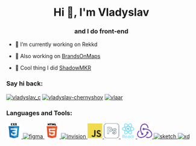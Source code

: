 <h1 align="center">Hi 👋, I'm Vladyslav</h1>
<h3 align="center">and I do front-end</h3>

- 🔭 I’m currently working on Rekkd

- 🌱 Also working on [BrandsOnMaps](https://brandsonmap.herokuapp.com/)

- 👯 Cool thing I did [ShadowMKR](https://shadomkr.herokuapp.com/)

<h3 align="left">Say hi back:</h3>
<p align="left">
<a href="https://twitter.com/vladyslav_c" target="blank"><img align="center" src="https://cdn.jsdelivr.net/npm/simple-icons@3.0.1/icons/twitter.svg" alt="vladyslav_c" height="30" width="40" /></a>
<a href="https://linkedin.com/in/vladyslav-chernyshov" target="blank"><img align="center" src="https://cdn.jsdelivr.net/npm/simple-icons@3.0.1/icons/linkedin.svg" alt="vladyslav-chernyshov" height="30" width="40" /></a>
<a href="https://instagram.com/vlaar" target="blank"><img align="center" src="https://cdn.jsdelivr.net/npm/simple-icons@3.0.1/icons/instagram.svg" alt="vlaar" height="30" width="40" /></a>
</p>

<h3 align="left">Languages and Tools:</h3>
<p align="left"> <a href="https://www.w3schools.com/css/" target="_blank"> <img src="https://raw.githubusercontent.com/devicons/devicon/master/icons/css3/css3-original-wordmark.svg" alt="css3" width="40" height="40"/> </a> <a href="https://www.figma.com/" target="_blank"> <img src="https://www.vectorlogo.zone/logos/figma/figma-icon.svg" alt="figma" width="40" height="40"/> </a> <a href="https://www.w3.org/html/" target="_blank"> <img src="https://raw.githubusercontent.com/devicons/devicon/master/icons/html5/html5-original-wordmark.svg" alt="html5" width="40" height="40"/> </a> <a href="https://www.invisionapp.com/" target="_blank"> <img src="https://www.vectorlogo.zone/logos/invisionapp/invisionapp-icon.svg" alt="invision" width="40" height="40"/> </a> <a href="https://developer.mozilla.org/en-US/docs/Web/JavaScript" target="_blank"> <img src="https://raw.githubusercontent.com/devicons/devicon/master/icons/javascript/javascript-original.svg" alt="javascript" width="40" height="40"/> </a> <a href="https://www.photoshop.com/en" target="_blank"> <img src="https://raw.githubusercontent.com/devicons/devicon/master/icons/photoshop/photoshop-line.svg" alt="photoshop" width="40" height="40"/> </a> <a href="https://reactjs.org/" target="_blank"> <img src="https://raw.githubusercontent.com/devicons/devicon/master/icons/react/react-original-wordmark.svg" alt="react" width="40" height="40"/> </a> <a href="https://redux.js.org" target="_blank"> <img src="https://raw.githubusercontent.com/devicons/devicon/master/icons/redux/redux-original.svg" alt="redux" width="40" height="40"/> </a> <a href="https://www.sketch.com/" target="_blank"> <img src="https://www.vectorlogo.zone/logos/sketchapp/sketchapp-icon.svg" alt="sketch" width="40" height="40"/> </a> <a href="https://www.adobe.com/products/xd.html" target="_blank"> <img src="https://cdn.worldvectorlogo.com/logos/adobe-xd.svg" alt="xd" width="40" height="40"/> </a> </p>
